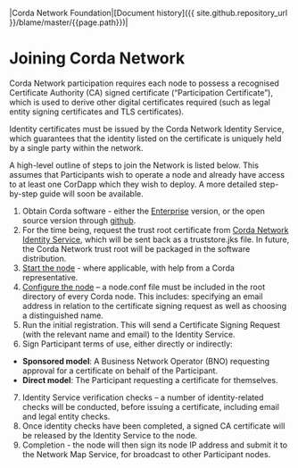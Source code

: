 |Corda Network Foundation|[Document history]({{ site.github.repository_url }}/blame/master/{{page.path}})|

Joining Corda Network
=====================

Corda Network participation requires each node to possess a recognised Certificate Authority (CA) signed certificate 
(“Participation Certificate”), which is used to derive other digital certificates required (such as legal entity signing 
certificates and TLS certificates).

Identity certificates must be issued by the Corda Network Identity Service, which guarantees that the identity 
listed on the certificate is uniquely held by a single party within the network.

A high-level outline of steps to join the Network is listed below. This assumes that Participants wish to operate a node 
and already have access to at least one CorDapp which they wish to deploy. A more detailed step-by-step guide will soon 
be available.

1. Obtain Corda software - either the [Enterprise](https://www.r3.com/corda-enterprise/) version, or the open source version
through [github](https://github.com/corda).
2. For the time being, request the trust root certificate from [Corda Network Identity Service](mailto:doorman@r3.com), which 
will be sent back as a truststore.jks file. In future, the Corda Network trust root will be packaged in the software
distribution.
3. [Start the node](https://docs.corda.net/deploying-a-node.html) - where applicable, with help from a Corda 
representative. 
4. [Configure the node](https://docs.corda.net/corda-configuration-file.html) – a node.conf file must be included in the 
root directory of every Corda node. This includes: specifying an email address in relation to the certificate signing 
request as well as choosing a distinguished name.
5. Run the initial registration. This will send a Certificate Signing Request (with the relevant name and email) to the 
Identity Service.
6. Sign Participant terms of use, either directly or indirectly:
* **Sponsored model**: A Business Network Operator (BNO) requesting approval for a certificate on behalf of the Participant.
* **Direct model**: The Participant requesting a certificate for themselves.
7. Identity Service verification checks – a number of identity-related checks will be conducted, before issuing a certificate, 
including email and legal entity checks.
8. Once identity checks have been completed, a signed CA certificate will be released by the Identity Service to the 
node.
9. Completion - the node will then sign its node IP address and submit it to the Network Map Service, for broadcast to other 
Participant nodes.
